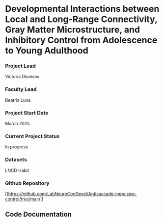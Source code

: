 <br>

# Developmental Interactions between Local and Long-Range Connectivity, Gray Matter Microstructure, and Inhibitory Control from Adolescence to Young Adulthood 

### Project Lead
Victoria Dionisos

### Faculty Lead
Beatriz Luna 

### Project Start Date
March 2025

### Current Project Status
In progress 

### Datasets
LNCD Habit

### Github Repository
[[https://github.com/LabNeuroCogDevel/Antisaccade-impulsive-control/tree/main]]

## Code Documentation
